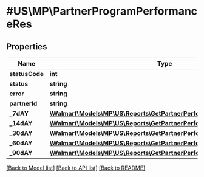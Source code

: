 # #US\MP\PartnerProgramPerformanceRes

## Properties

Name | Type | Description | Notes
------------ | ------------- | ------------- | -------------
**statusCode** | **int** |  | [optional]
**status** | **string** |  | [optional]
**error** | **string** |  | [optional]
**partnerId** | **string** |  | [optional]
**_7dAY** | [**\Walmart\Models\MP\US\Reports\GetPartnerPerformance200Response7DAY**](GetPartnerPerformance200Response7DAY.md) |  | [optional]
**_14dAY** | [**\Walmart\Models\MP\US\Reports\GetPartnerPerformance200Response7DAY**](GetPartnerPerformance200Response7DAY.md) |  | [optional]
**_30dAY** | [**\Walmart\Models\MP\US\Reports\GetPartnerPerformance200Response7DAY**](GetPartnerPerformance200Response7DAY.md) |  | [optional]
**_60dAY** | [**\Walmart\Models\MP\US\Reports\GetPartnerPerformance200Response7DAY**](GetPartnerPerformance200Response7DAY.md) |  | [optional]
**_90dAY** | [**\Walmart\Models\MP\US\Reports\GetPartnerPerformance200Response7DAY**](GetPartnerPerformance200Response7DAY.md) |  | [optional]


[[Back to Model list]](../) [[Back to API list]](../../Api/US/MP) [[Back to README]](../../README.md)
